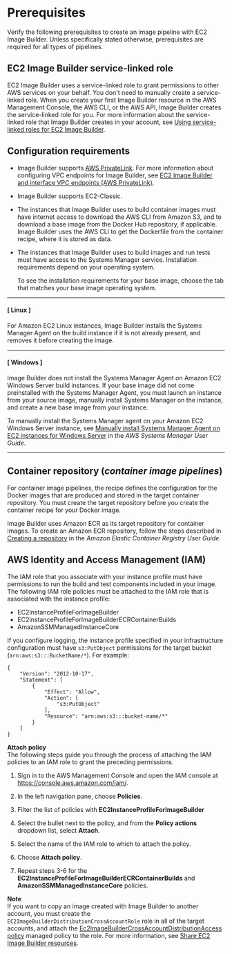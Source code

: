 # Prerequisites<a name="image-builder-setting-up"></a>

Verify the following prerequisites to create an image pipeline with EC2 Image Builder\. Unless specifically stated otherwise, prerequisites are required for all types of pipelines\.

## EC2 Image Builder service\-linked role<a name="prereq-slr"></a>

EC2 Image Builder uses a service\-linked role to grant permissions to other AWS services on your behalf\. You don't need to manually create a service\-linked role\. When you create your first Image Builder resource in the AWS Management Console, the AWS CLI, or the AWS API, Image Builder creates the service\-linked role for you\. For more information about the service\-linked role that Image Builder creates in your account, see [Using service\-linked roles for EC2 Image Builder](image-builder-service-linked-role.md)\. 

## Configuration requirements<a name="prereq-config"></a>
+ Image Builder supports [AWS PrivateLink](https://docs.aws.amazon.com/vpc/latest/userguide/endpoint-service.html)\. For more information about configuring VPC endpoints for Image Builder, see [EC2 Image Builder and interface VPC endpoints \(AWS PrivateLink\)](vpc-interface-endpoints.md)\.
+ Image Builder supports EC2\-Classic\.
+ The instances that Image Builder uses to build container images must have internet access to download the AWS CLI from Amazon S3, and to download a base image from the Docker Hub repository, if applicable\. Image Builder uses the AWS CLI to get the Dockerfile from the container recipe, where it is stored as data\.
+ The instances that Image Builder uses to build images and run tests must have access to the Systems Manager service\. Installation requirements depend on your operating system\.

  To see the installation requirements for your base image, choose the tab that matches your base image operating system\.

------
#### [ Linux ]

  For Amazon EC2 Linux instances, Image Builder installs the Systems Manager Agent on the build instance if it is not already present, and removes it before creating the image\.

------
#### [ Windows ]

  Image Builder does not install the Systems Manager Agent on Amazon EC2 Windows Server build instances\. If your base image did not come preinstalled with the Systems Manager Agent, you must launch an instance from your source image, manually install Systems Manager on the instance, and create a new base image from your instance\.

  To manually install the Systems Manager agent on your Amazon EC2 Windows Server instance, see [Manually install Systems Manager Agent on EC2 instances for Windows Server](https://docs.aws.amazon.com/systems-manager/latest/userguide/sysman-install-win.html) in the *AWS Systems Manager User Guide*\.

------

## Container repository \(*container image pipelines*\)<a name="start-prereq-container"></a>

For container image pipelines, the recipe defines the configuration for the Docker images that are produced and stored in the target container repository\. You must create the target repository before you create the container recipe for your Docker image\.

Image Builder uses Amazon ECR as its target repository for container images\. To create an Amazon ECR repository, follow the steps described in [Creating a repository](https://docs.aws.amazon.com/AmazonECR/latest/userguide/repository-create.html) in the *Amazon Elastic Container Registry User Guide*\.

## AWS Identity and Access Management \(IAM\)<a name="image-builder-IAM-prereq"></a>

The IAM role that you associate with your instance profile must have permissions to run the build and test components included in your image\. The following IAM role policies must be attached to the IAM role that is associated with the instance profile:
+ EC2InstanceProfileForImageBuilder
+ EC2InstanceProfileForImageBuilderECRContainerBuilds
+ AmazonSSMManagedInstanceCore

If you configure logging, the instance profile specified in your infrastructure configuration must have `s3:PutObject` permissions for the target bucket \(`arn:aws:s3:::BucketName/*`\)\. For example:

```
{
    "Version": "2012-10-17",
    "Statement": [
        {
            "Effect": "Allow",
            "Action": [
                "s3:PutObject"
            ],
            "Resource": "arn:aws:s3:::bucket-name/*"
        }
    ]
}
```

**Attach policy**  
The following steps guide you through the process of attaching the IAM policies to an IAM role to grant the preceding permissions\.

1. Sign in to the AWS Management Console and open the IAM console at [https://console\.aws\.amazon\.com/iam/](https://console.aws.amazon.com/iam/)\.

1. In the left navigation pane, choose **Policies**\.

1. Filter the list of policies with **EC2InstanceProfileForImageBuilder**

1. Select the bullet next to the policy, and from the **Policy actions** dropdown list, select **Attach**\.

1. Select the name of the IAM role to which to attach the policy\.

1. Choose **Attach policy**\.

1. Repeat steps 3\-6 for the **EC2InstanceProfileForImageBuilderECRContainerBuilds** and **AmazonSSMManagedInstanceCore** policies\.

**Note**  
If you want to copy an image created with Image Builder to another account, you must create the `EC2ImageBuilderDistributionCrossAccountRole` role in all of the target accounts, and attach the [Ec2ImageBuilderCrossAccountDistributionAccess policy](security-iam-awsmanpol.md#sec-iam-manpol-Ec2ImageBuilderCrossAccountDistributionAccess) managed policy to the role\. For more information, see [Share EC2 Image Builder resources](manage-shared-resources.md)\.